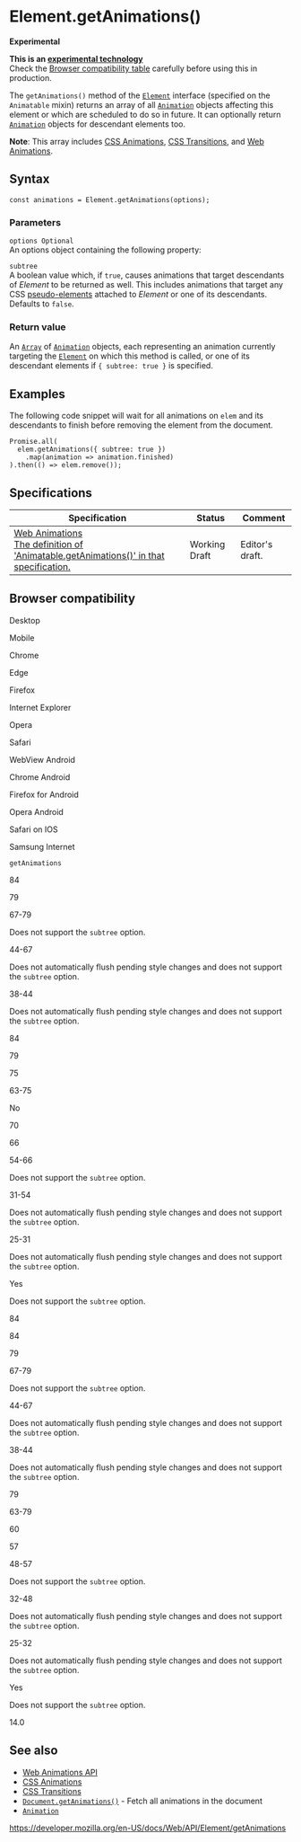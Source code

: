 # Element.getAnimations()

**Experimental**

**This is an [experimental technology](https://developer.mozilla.org/en-US/docs/MDN/Guidelines/Conventions_definitions#experimental)**  
Check the [Browser compatibility table](#browser_compatibility) carefully before using this in production.

The `getAnimations()` method of the [`Element`](../element) interface (specified on the `Animatable` mixin) returns an array of all [`Animation`](../animation) objects affecting this element or which are scheduled to do so in future. It can optionally return [`Animation`](../animation) objects for descendant elements too.

**Note**: This array includes [CSS Animations](https://developer.mozilla.org/en-US/docs/Web/CSS/CSS_Animations), [CSS Transitions](https://developer.mozilla.org/en-US/docs/Web/CSS/CSS_Transitions), and [Web Animations](../web_animations_api).

## Syntax

    const animations = Element.getAnimations(options);

### Parameters

`options Optional`  
An options object containing the following property:

`subtree`  
A boolean value which, if `true`, causes animations that target descendants of _Element_ to be returned as well. This includes animations that target any CSS [pseudo-elements](https://developer.mozilla.org/en-US/docs/Web/CSS/Pseudo-elements) attached to _Element_ or one of its descendants. Defaults to `false`.

### Return value

An [`Array`](https://developer.mozilla.org/en-US/docs/Web/JavaScript/Reference/Global_Objects/Array) of [`Animation`](../animation) objects, each representing an animation currently targeting the [`Element`](../element) on which this method is called, or one of its descendant elements if `{ subtree: true }` is specified.

## Examples

The following code snippet will wait for all animations on `elem` and its descendants to finish before removing the element from the document.

    Promise.all(
      elem.getAnimations({ subtree: true })
        .map(animation => animation.finished)
    ).then(() => elem.remove());

## Specifications

<table><thead><tr class="header"><th>Specification</th><th>Status</th><th>Comment</th></tr></thead><tbody><tr class="odd"><td><a href="https://drafts.csswg.org/web-animations-1/#dom-animatable-getanimations">Web Animations<br />
<span class="small">The definition of 'Animatable.getAnimations()' in that specification.</span></a></td><td><span class="spec-wd">Working Draft</span></td><td>Editor's draft.</td></tr></tbody></table>

## Browser compatibility

Desktop

Mobile

Chrome

Edge

Firefox

Internet Explorer

Opera

Safari

WebView Android

Chrome Android

Firefox for Android

Opera Android

Safari on IOS

Samsung Internet

`getAnimations`

84

79

67-79

Does not support the `subtree` option.

44-67

Does not automatically flush pending style changes and does not support the `subtree` option.

38-44

Does not automatically flush pending style changes and does not support the `subtree` option.

84

79

75

63-75

No

70

66

54-66

Does not support the `subtree` option.

31-54

Does not automatically flush pending style changes and does not support the `subtree` option.

25-31

Does not automatically flush pending style changes and does not support the `subtree` option.

Yes

Does not support the `subtree` option.

84

84

79

67-79

Does not support the `subtree` option.

44-67

Does not automatically flush pending style changes and does not support the `subtree` option.

38-44

Does not automatically flush pending style changes and does not support the `subtree` option.

79

63-79

60

57

48-57

Does not support the `subtree` option.

32-48

Does not automatically flush pending style changes and does not support the `subtree` option.

25-32

Does not automatically flush pending style changes and does not support the `subtree` option.

Yes

Does not support the `subtree` option.

14.0

## See also

- [Web Animations API](../web_animations_api)
- [CSS Animations](https://developer.mozilla.org/en-US/docs/Web/CSS/CSS_Animations)
- [CSS Transitions](https://developer.mozilla.org/en-US/docs/Web/CSS/CSS_Transitions)
- [`Document.getAnimations()`](../document/getanimations) - Fetch all animations in the document
- [`Animation`](../animation)

<a href="https://developer.mozilla.org/en-US/docs/Web/API/Element/getAnimations" class="_attribution-link">https://developer.mozilla.org/en-US/docs/Web/API/Element/getAnimations</a>
